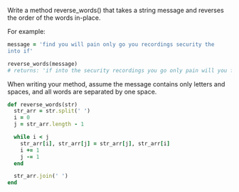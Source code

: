 Write a method reverse_words() that takes a string message and
reverses the order of the words in-place.

For example:
```Ruby
message = 'find you will pain only go you recordings security the
into if'

reverse_words(message)
# returns: 'if into the security recordings you go only pain will you find'
```
When writing your method, assume the message contains only letters and
spaces, and all words are separated by one space.

```Ruby
def reverse_words(str)
  str_arr = str.split(' ')
  i = 0
  j = str_arr.length - 1

  while i < j
    str_arr[i], str_arr[j] = str_arr[j], str_arr[i]
    i += 1
    j -= 1
  end

  str_arr.join(' ')
end
```
